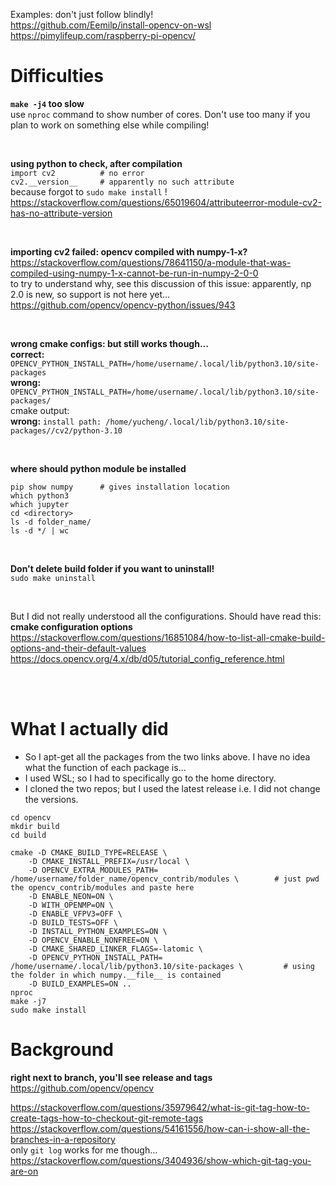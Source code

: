Examples: don't just follow blindly!  
https://github.com/Eemilp/install-opencv-on-wsl   
https://pimylifeup.com/raspberry-pi-opencv/  


# Difficulties  
**`make -j4` too slow**  
use `nproc` command to show number of cores. Don't use too many if you plan to work on something else while compiling!

</br>

**using python to check, after compilation**  
`import cv2          # no error`  
`cv2.__version__     # apparently no such attribute`  
because forgot to `sudo make install` !  
https://stackoverflow.com/questions/65019604/attributeerror-module-cv2-has-no-attribute-version  

</br> 

**importing cv2 failed: opencv compiled with numpy-1-x?**  
https://stackoverflow.com/questions/78641150/a-module-that-was-compiled-using-numpy-1-x-cannot-be-run-in-numpy-2-0-0  
to try to understand why, see this discussion of this issue: apparently, np 2.0 is new, so support is not here yet...  
https://github.com/opencv/opencv-python/issues/943

</br>

**wrong cmake configs: but still works though...**  
**correct:** `OPENCV_PYTHON_INSTALL_PATH=/home/username/.local/lib/python3.10/site-packages`  
**wrong:** `OPENCV_PYTHON_INSTALL_PATH=/home/username/.local/lib/python3.10/site-packages/`  
cmake output:  
**wrong:** `install path: /home/yucheng/.local/lib/python3.10/site-packages//cv2/python-3.10`

</br>

**where should python module be installed**
```
pip show numpy      # gives installation location
which python3
which jupyter
cd <directory>
ls -d folder_name/
ls -d */ | wc
```

</br>

**Don't delete build folder if you want to uninstall!**  
`sudo make uninstall`

</br>

But I did not really understood all the configurations. Should have read this:  
**cmake configuration options**  
https://stackoverflow.com/questions/16851084/how-to-list-all-cmake-build-options-and-their-default-values  
https://docs.opencv.org/4.x/db/d05/tutorial_config_reference.html  

</br>
</br>


# What I actually did
- So I apt-get all the packages from the two links above. I have no idea what the function of each package is...
- I used WSL; so I had to specifically go to the home directory.
- I cloned the two repos; but I used the latest release i.e. I did not change the versions.
```
cd opencv
mkdir build
cd build

cmake -D CMAKE_BUILD_TYPE=RELEASE \
    -D CMAKE_INSTALL_PREFIX=/usr/local \
    -D OPENCV_EXTRA_MODULES_PATH= /home/username/folder_name/opencv_contrib/modules \        # just pwd the opencv_contrib/modules and paste here
    -D ENABLE_NEON=ON \
    -D WITH_OPENMP=ON \
    -D ENABLE_VFPV3=OFF \
    -D BUILD_TESTS=OFF \
    -D INSTALL_PYTHON_EXAMPLES=ON \
    -D OPENCV_ENABLE_NONFREE=ON \
    -D CMAKE_SHARED_LINKER_FLAGS=-latomic \
    -D OPENCV_PYTHON_INSTALL_PATH= /home/username/.local/lib/python3.10/site-packages \         # using the folder in which numpy.__file__ is contained
    -D BUILD_EXAMPLES=ON ..
nproc
make -j7
sudo make install

```
# Background

**right next to branch, you'll see release and tags**  
https://github.com/opencv/opencv  

https://stackoverflow.com/questions/35979642/what-is-git-tag-how-to-create-tags-how-to-checkout-git-remote-tags   
https://stackoverflow.com/questions/54161556/how-can-i-show-all-the-branches-in-a-repository  
only `git log` works for me though...  
https://stackoverflow.com/questions/3404936/show-which-git-tag-you-are-on  



